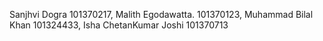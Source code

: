 Sanjhvi Dogra 101370217,
Malith Egodawatta. 101370123,
Muhammad Bilal Khan 101324433,
Isha ChetanKumar Joshi 101370713